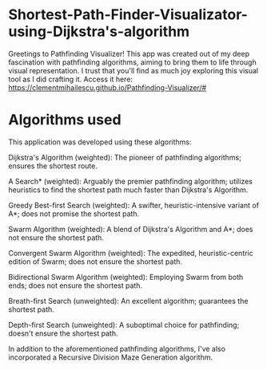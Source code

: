 # Shortest-Path-Finder-Visualizator-using-Dijkstra's-algorithm
Greetings to Pathfinding Visualizer! This app was created out of my deep fascination with pathfinding algorithms, aiming to bring them to life through visual representation. I trust that you'll find as much joy exploring this visual tool as I did crafting it. Access it here: https://clementmihailescu.github.io/Pathfinding-Visualizer/#

# Algorithms used
This application was developed using these algorithms:

Dijkstra's Algorithm (weighted): The pioneer of pathfinding algorithms; ensures the shortest route.

A Search* (weighted): Arguably the premier pathfinding algorithm; utilizes heuristics to find the shortest path much faster than Dijkstra's Algorithm.

Greedy Best-first Search (weighted): A swifter, heuristic-intensive variant of A*; does not promise the shortest path.

Swarm Algorithm (weighted): A blend of Dijkstra's Algorithm and A*; does not ensure the shortest path.

Convergent Swarm Algorithm (weighted): The expedited, heuristic-centric edition of Swarm; does not ensure the shortest path.

Bidirectional Swarm Algorithm (weighted): Employing Swarm from both ends; does not ensure the shortest path.

Breath-first Search (unweighted): An excellent algorithm; guarantees the shortest path.

Depth-first Search (unweighted): A suboptimal choice for pathfinding; doesn't ensure the shortest path.

In addition to the aforementioned pathfinding algorithms, I've also incorporated a Recursive Division Maze Generation algorithm.

